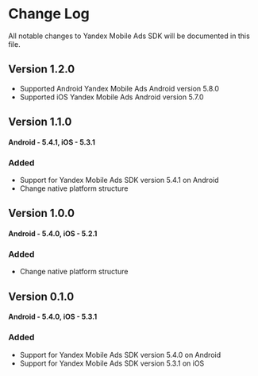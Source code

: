 # Change Log

All notable changes to Yandex Mobile Ads SDK will be documented in this file.

## Version 1.2.0

* Supported Android Yandex Mobile Ads Android version 5.8.0
* Supported iOS Yandex Mobile Ads Android version 5.7.0

## Version 1.1.0

#### Android - 5.4.1, iOS - 5.3.1

### Added

* Support for Yandex Mobile Ads SDK version 5.4.1 on Android
* Change native platform structure

## Version 1.0.0

#### Android - 5.4.0, iOS - 5.2.1

### Added

* Change native platform structure

## Version 0.1.0

#### Android - 5.4.0, iOS - 5.3.1

### Added

* Support for Yandex Mobile Ads SDK version 5.4.0 on Android
* Support for Yandex Mobile Ads SDK version 5.3.1 on iOS
